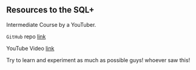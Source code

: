 ## Resources to the SQL+ 

Intermediate Course by a YouTuber. 

`GitHub` repo [link](https://github.com/lukebarousse/Int_SQL_Data_Analytics_Course)

YouTube Video [link](https://www.youtube.com/watch?v=QKIGsShyEsQ)

Try to learn and experiment as much as possible guys! whoever saw this!
